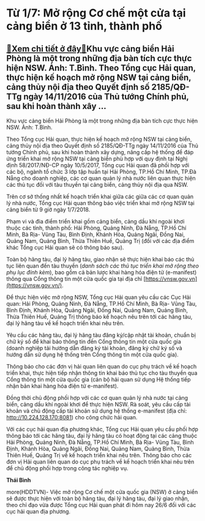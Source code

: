 Từ 1/7: Mở rộng Cơ chế một cửa tại cảng biển ở 13 tỉnh, thành phố
=================================================================

[:gift:Xem chi tiết ở đây:gift:](https://hddtvn.com/tu-1-7-mo-rong-co-che-mot-cua-tai-cang-bien-o-13-tinh-thanh-pho/)Khu vực cảng biển Hải Phòng là một trong những địa bàn tích cực thực hiện NSW. Ảnh: T.Bình. Theo Tổng cục Hải quan, thực hiện kế hoạch mở rộng NSW tại cảng biển, cảng thủy nội địa theo Quyết định số 2185/QĐ-TTg ngày 14/11/2016 của Thủ tướng Chính phủ, sau khi hoàn thành xây …
------------------------------------------------------------------------------------------------------------------------------------------------------------------------------------------------------------------------------------------------------------------------------------







 






 Khu vực cảng biển Hải Phòng là một trong những địa bàn tích cực thực hiện NSW. Ảnh: T.Bình. 


Theo Tổng cục Hải quan, thực hiện kế hoạch mở rộng NSW tại cảng biển, cảng thủy nội địa theo Quyết định số 2185/QĐ-TTg ngày 14/11/2016 của Thủ tướng Chính phủ, sau khi hoàn thành xây dựng, nâng cấp hệ thống để đáp ứng triển khai mở rộng NSW tại cảng biển phù hợp với quy định tại Nghị định 58/2017/NĐ-CP ngày 10/5/2017, Tổng cục Hải quan đã phối hợp với các bộ, ngành tổ chức 3 lớp tập huấn tại Hải Phòng, TP.Hồ Chí Minh, TP.Đà Nẵng cho doanh nghiệp, các cơ quan quản lý nhà nước liên quan thực hiện các thủ tục đối với tàu thuyền tại cảng biển, cảng thủy nội địa qua NSW. 


Trên cơ sở thống nhất kế hoạch triển khai giữa các giữa các cơ quan quản lý nhà nước, Tổng cục Hải quan thông báo việc triển khai mở rộng NSW tại cảng biển từ 9 giờ ngày 1/7/2018.


Phạm vi và đia điểm triển khai gồm cảng biển, cảng dầu khí ngoài khơi thuộc các tỉnh, thành phố: Hải Phòng, Quảng Ninh, Đà Nẵng, TP.Hồ Chí Minh, Bà Rịa- Vũng Tàu, Bình Định, Khánh Hòa, Quảng Ngãi, Đồng Nai, Quảng Nam, Quảng Bình, Thừa Thiên Huế, Quảng Trị (đối với các địa điểm khác Tổng cục Hải quan sẽ có thông báo sau).


Toàn bộ hãng tàu, đại lý hãng tàu, giao nhận sẽ thực hiện khai báo các thủ tục liên quan đến tàu thuyền (*danh sách các thủ tục triển khai mở rộng theo phụ lục đính kèm*), bao gồm cả bản lược khai hàng hóa điện tử (e-manifest) thông qua Cổng thông tin một cửa quốc gia tại địa chỉ [https://vnsw.gov.vn](https://vnsw.gov.vn/).


Để thực hiện việc mở rộng NSW, Tổng cục Hải quan yêu cầu các Cục Hải quan: Hải Phòng, Quảng Ninh, Đà Nẵng, TP.Hồ Chí Minh, Bà Rịa- Vũng Tàu, Bình Định, Khánh Hòa, Quảng Ngãi, Đồng Nai, Quảng Nam, Quảng Bình, Thừa Thiên Huế, Quảng Trị thông báo kế hoạch nêu trên tới các hãng tàu, đại lý hãng tàu về kế hoạch triển khai nêu trên.


Yêu cầu các hãng tàu, đại lý hãng tàu đăng ký/cập nhật tài khoản, chuẩn bị chữ ký số để khai báo thông tin đến Cổng thông tin một cửa quốc gia (doanh nghiệp tải hướng dẫn đăng ký tài khoản, đăng ký chữ ký số và hướng dẫn sử dụng hệ thống trên Cổng thông tin một cửa quốc gia).


Thông báo cho các đơn vị hải quan liên quan do cục phụ trách về kế hoạch triển khai, thực hiện tiếp nhận thông tin khai báo thủ tục cho tàu thuyền qua Cổng thông tin một cửa quốc gia (cán bộ hải quan sử dụng Hệ thống tiếp nhận bản khai hàng hóa điện tử e-manifest).


Đồng thời chủ động phối hợp với các cơ quan quản lý nhà nước tại cảng biển, cảng dầu khí ngoài khơi để thực hiện NSW. Rà soát, yêu cầu cấp tài khoản và chủ động cấp tài khoản sử dụng hệ thống e-manifest (địa chỉ: http://10.224.128.170:8081) cho công chức hải quan.


Với các cục hải quan địa phương khác, Tổng cục Hải quan yêu cầu phối hợp thông báo tới các hãng tàu, đại lý hãng tàu có hoạt động tại các cảng thuộc Hải Phòng, Quảng Ninh, Đà Nẵng, TP.Hồ Chí Minh, Bà Rịa- Vũng Tàu, Bình Định, Khánh Hòa, Quảng Ngãi, Đồng Nai, Quảng Nam, Quảng Bình, Thừa Thiên Huế, Quảng Trị về kế hoạch triển khai nêu trên. Thông báo cho các đơn vị Hải quan liên quan do cục phụ trách về kế hoạch triển khai nêu trên để chủ động phối hợp trong công tác nghiệp vụ.






**Thái Bình**



more(HDDTVN)- Việc mở rộng Cơ chế một cửa quốc gia (NSW) ở cảng biển sẽ được thực hiện với toàn bộ hãng tàu, đại lý hãng tàu, đại lý giao nhận, theo chỉ đạo vừa được Tổng cục Hải quan phát đi hôm nay 26/6 đối với các cục hải quan địa phương.

